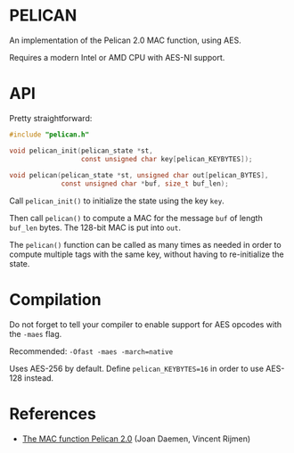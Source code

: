 PELICAN
=======

An implementation of the Pelican 2.0 MAC function, using AES.

Requires a modern Intel or AMD CPU with AES-NI support.

API
===

Pretty straightforward:

```c
#include "pelican.h"

void pelican_init(pelican_state *st,
                  const unsigned char key[pelican_KEYBYTES]);
                  
void pelican(pelican_state *st, unsigned char out[pelican_BYTES],
             const unsigned char *buf, size_t buf_len);
```

Call `pelican_init()` to initialize the state using the key `key`.

Then call `pelican()` to compute a MAC for the message `buf` of length
`buf_len` bytes. The 128-bit MAC is put into `out`.

The `pelican()` function can be called as many times as needed in
order to compute multiple tags with the same key, without having to
re-initialize the state.

Compilation
===========

Do not forget to tell your compiler to enable support for AES opcodes
with the `-maes` flag.

Recommended: `-Ofast -maes -march=native`

Uses AES-256 by default. Define `pelican_KEYBYTES=16` in order to use
AES-128 instead.

References
==========

* [The MAC function Pelican 2.0](https://eprint.iacr.org/2005/088.pdf)
(Joan Daemen, Vincent Rijmen)
